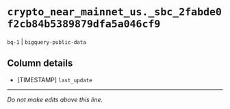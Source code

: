 # `crypto_near_mainnet_us._sbc_2fabde0f2cb84b5389879dfa5a046cf9`
`bq-1` | `bigquery-public-data`

## Column details
* [TIMESTAMP] `last_update`

-------------------------------------------------------------------------------
*Do not make edits above this line.*
